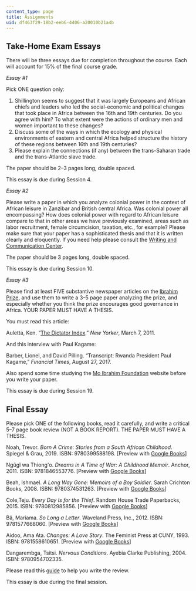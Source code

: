 ```yaml
---
content_type: page
title: Assignments
uid: df463f29-18b2-eeb6-4406-a20010b21a4b
---
```


Take-Home Exam Essays
---------------------

There will be three essays due for completion throughout the course. Each will account for 15% of the final course grade.

_Essay #1_

Pick ONE question only:

1.  Shillington seems to suggest that it was largely Europeans and African chiefs and leaders who led the social-economic and political changes that took place in Africa between the 16th and 19th centuries. Do you agree with him? To what extent were the actions of ordinary men and women important to these changes?
2.  Discuss some of the ways in which the ecology and physical environments of eastern and central Africa helped structure the history of these regions between 16th and 19th centuries?
3.  Please explain the connections (if any) between the trans-Saharan trade and the trans-Atlantic slave trade.

The paper should be 2–3 pages long, double spaced.

This essay is due during Session 4.

_Essay #2_

Please write a paper in which you analyze colonial power in the context of African leisure in Zanzibar and British central Africa. Was colonial power all encompassing? How does colonial power with regard to African leisure compare to that in other areas we have previously examined, areas such as labor recruitment, female circumcision, taxation, etc., for example? Please make sure that your paper has a sophisticated thesis and that it is written clearly and eloquently. If you need help please consult the [Writing and Communication Center](https://cmsw.mit.edu/writing-and-communication-center/).

The paper should be 3 pages long, double spaced.

This essay is due during Session 10.

_Essay #3_

Please find at least FIVE substantive newspaper articles on the [Ibrahim Prize](https://mo.ibrahim.foundation/prize), and use them to write a 3–5 page paper analyzing the prize, and especially whether you think the prize encourages good governance in Africa. YOUR PAPER MUST HAVE A THESIS.

You must read this article:

Auletta, Ken. “[The Dictator Index](https://www.newyorker.com/magazine/2011/03/07/the-dictator-index).” _New Yorker_, March 7, 2011.

And this interview with Paul Kagame:

Barber, Lionel, and David Pilling. “Transcript: Rwanda President Paul Kagame,” _Financial Times_, August 27, 2017.

Also spend some time studying the [Mo Ibrahim Foundation](https://mo.ibrahim.foundation/) website before you write your paper.

This essay is due during Session 19.

Final Essay
-----------

Please pick ONE of the following books, read it carefully, and write a critical 5–7 page book review (NOT A BOOK REPORT). THE PAPER MUST HAVE A THESIS.

Noah, Trevor. _Born A Crime: Stories from a South African Childhood_. Spiegel & Grau, 2019. ISBN: 9780399588198. \[Preview with [Google Books](https://books.google.com/books?id=N97UCwAAQBAJ&pg=PAfrontcover#v=onepage&q&f=false)\]

Ngũgĩ wa Thiong'o. _Dreams in A Time of War: A Childhood Memoir_. Anchor, 2011. ISBN: 9781846553776. \[Preview with [Google Books](https://books.google.com/books?id=uT2Q4S8VrXsC&pg=PAfrontcover#v=onepage&q&f=false)\]

Beah, Ishmael. _A Long Way Gone: Memoirs of a Boy Soldier_. Sarah Crichton Books, 2008. ISBN: 9780374531263. \[Preview with [Google Books](https://books.google.com/books?id=MkHJ91AwS8MC&pg=PAfrontcover#v=onepage&q&f=false)\]

Cole,Teju. _Every Day Is for the Thief_. Random House Trade Paperbacks, 2015. ISBN: 9780812985856. \[Preview with [Google Books](https://books.google.com/books?id=FIgpAgAAQBAJ&pg=PAfrontcover#v=onepage&q&f=false)\]

Bâ, Mariama. _So Long a Letter_. Waveland Press, Inc., 2012. ISBN: 9781577668060. \[Preview with [Google Books](https://books.google.com/books?id=ceWuAAAAQBAJ&pg=PAfrontcover#v=onepage&q&f=false)\]

Aidoo, Ama Ata. _Changes: A Love Story_. The Feminist Press at CUNY, 1993. ISBN: 9781558610651. \[Preview with [Google Books](https://books.google.com/books?id=izO3BwAAQBAJ&pg=PAfrontcover#v=onepage&q&f=false)\]

Dangarembga, Tsitsi. _Nervous Conditions_. Ayebia Clarke Publishing, 2004. ISBN: 9780954702335.

Please read this [guide](https://writingcenter.unc.edu/tips-and-tools/book-reviews/) to help you write the review.

This essay is due during the final session.